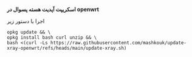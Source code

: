 **اسکریپت آپدیت هسته پسوال در openwrt**

اجرا با دستور زیر

```
opkg update && \
opkg install bash curl unzip && \
bash <(curl -Ls https://raw.githubusercontent.com/mashkouk/update-xray-openwrt/refs/heads/main/update-xray.sh)

```

